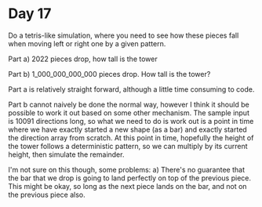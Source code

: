 # Day 17

Do a tetris-like simulation, where you need to see how these pieces fall when
moving left or right one by a given pattern.

Part a) 2022 pieces drop, how tall is the tower

Part b) 1_000_000_000_000 pieces drop. How tall is the tower?

Part a is relatively straight forward, although a little time consuming to code.

Part b cannot naively be done the normal way, however I think it should be
possible to work it out based on some other mechanism. The sample input is 10091
directions long, so what we need to do is work out is a point in time where we
have exactly started a new shape (as a bar) and exactly started the direction
array from scratch. At this point in time, hopefully the height of the tower
follows a deterministic pattern, so we can multiply by its current height, then
simulate the remainder.

I'm not sure on this though, some problems:
a) There's no guarantee that the bar that we drop is going to land perfectly on
top of the previous piece. This might be okay, so long as the next piece lands
on the bar, and not on the previous piece also.
